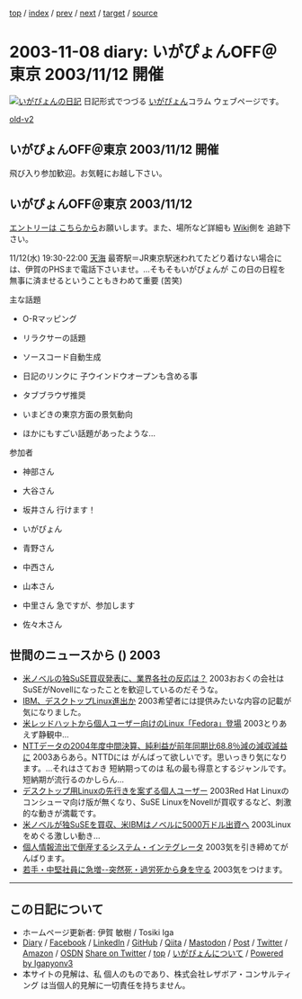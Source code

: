 [top](../index.html) 
 / [index](index.html) 
 / [prev](ig031104.html) 
 / [next](ig031111.html) 
 / [target](https://www.igapyon.jp/igapyon/diary/2003/ig031108.html) 
 / [source](https://github.com/igapyon/diary/blob/master/2003/ig031108.src.md) 

2003-11-08 diary: いがぴょんOFF＠東京 2003/11/12 開催
=====================================================================================================
[![いがぴょんの日記](https://www.igapyon.jp/igapyon/diary/images/iga202308_256.jpg "いがぴょん")](https://www.igapyon.jp/igapyon/diary/memo/memoigapyon.html) 日記形式でつづる [いがぴょん](https://www.igapyon.jp/igapyon/diary/memo/memoigapyon.html)コラム ウェブページです。

[old-v2](ig031108-orig.html)

## いがぴょんOFF＠東京 2003/11/12 開催

飛び入り参加歓迎。お気軽にお越し下さい。


## いがぴょんOFF＠東京 2003/11/12

[エントリーは こちらから](http://www.hyuki.com/yukiwiki/wiki.cgi?%A4%A4%A4%AC%A4%D4%A4%E7%A4%F3OFF)お願いします。また、場所など詳細も [Wiki](http://www.hyuki.com/yukiwiki/wiki.cgi?%A4%A4%A4%AC%A4%D4%A4%E7%A4%F3OFF)側を 追跡下さい。

11/12(水) 19:30-22:00 [天海](http://r.gnavi.co.jp/g210200/) 最寄駅＝JR東京駅迷われてたどり着けない場合には、伊賀のPHSまで電話下さいませ。…そもそもいがぴょんが この日の日程を無事に済ませるということもきわめて重要 (苦笑)

主な話題

* O-Rマッピング
  
* リラクサーの話題
  
* ソースコード自動生成
  
* 日記のリンクに 子ウインドウオープンも含める事
  
* タブブラウザ推奨
  
* いまどきの東京方面の景気動向
  
* ほかにもすごい話題があったような…

参加者

* 神部さん
  
* 大谷さん
  
* 坂井さん
  行けます！
  
* いがぴょん
  
* 青野さん
  
* 中西さん
  
* 山本さん
  
* 中里さん
  急ですが、参加します
  
* 佐々木さん

## 世間のニュースから () 2003

* [米ノベルの独SuSE買収発表に、業界各社の反応は？](http://japan.cnet.com/news/ent/story/0,2000047623,20061818,00.htm)  2003おおくの会社は SuSEがNovellになったことを歓迎しているのだそうな。
* [IBM、デスクトップLinux進出か](http://www.zdnet.co.jp/news/0311/08/nebt_16.html)  2003希望者には提供みたいな内容の記載が気になりました。
* [米レッドハットから個人ユーザー向けのLinux「Fedora」登場](http://japan.cnet.com/news/tech/story/0,2000047674,20061824,00.htm)  2003とりあえず静観中…
* [NTTデータの2004年度中間決算、純利益が前年同期比68.8％減の減収減益に](http://japan.cnet.com/news/com/story/0,2000047668,20061823,00.htm)  2003あらあら。NTTDには がんばって欲しいです。思いっきり気になります。…それはさておき 短納期ってのは 私の最も得意とするジャンルです。短納期が流行るのかしらん…
* [デスクトップ用Linuxの先行きを案ずる個人ユーザー](http://japan.cnet.com/news/ent/story/0,2000047623,20061802,00.htm)  2003Red Hat Linuxのコンシューマ向け版が無くなり、SuSE LinuxをNovellが買収するなど、刺激的な動きが満載です。
* [米ノベルが独SuSEを買収、米IBMはノベルに5000万ドル出資へ](http://www.japan.cnet.com/news/ent/story/0,2000047623,20061775,00.htm)  2003Linuxをめぐる激しい動き…
* [個人情報流出で倒産するシステム・インテグレータ](http://www.atmarkit.co.jp/news/200311/01/ca.html)  2003気を引き締めてがんばります。
* [若手・中堅社員に急増--突然死・過労死から身を守る](http://biztech.nikkeibp.co.jp/wcs/leaf/CID/onair/biztech/gen/274860)  2003気をつけます。


----------------------------------------------------------------------------------------------------

## この日記について

* ホームページ更新者: 伊賀 敏樹 / Tosiki Iga
* [Diary](https://www.igapyon.jp/igapyon/diary/) / [Facebook](https://www.facebook.com/igapyon) / [LinkedIn](https://www.linkedin.com/in/toshikiiga) / [GitHub](https://github.com/igapyon) / [Qiita](https://qiita.com/igapyon) / [Mastodon](https://social.vivaldi.net/@igapyon) / [Post](https://post.news/igapyon) / [Twitter](https://twitter.com/ToshikiIga) / [Amazon](https://www.amazon.co.jp/%E4%BC%8A%E8%B3%80-%E6%95%8F%E6%A8%B9/e/B004LTQWCQ) / [OSDN](https://ja.osdn.net/users/iga/)
[Share on Twitter](https://twitter.com/intent/tweet?hashtags=igapyon%2Cdiary%2C%E3%81%84%E3%81%8C%E3%81%B4%E3%82%87%E3%82%93&text=%E3%81%84%E3%81%8C%E3%81%B4%E3%82%87%E3%82%93OFF%EF%BC%A0%E6%9D%B1%E4%BA%AC+2003%2F11%2F12+%E9%96%8B%E5%82%AC&url=https%3A%2F%2Fwww.igapyon.jp%2Figapyon%2Fdiary%2F2003%2Fig031108.html) / [top](../index.html) / [いがぴょんについて](https://www.igapyon.jp/igapyon/diary/memo/memoigapyon.html) / [Powered by Igapyonv3](https://github.com/igapyon/igapyonv3)
* 本サイトの見解は、私 個人のものであり、株式会社レザボア・コンサルティング は当個人的見解に一切責任を持ちません。 
